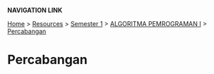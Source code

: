 **NAVIGATION LINK**

[Home](/README.md) > [Resources](/Resources/README.md) > [Semester 1](/Resources/SEMESTER_1/README.md) > [ALGORITMA PEMROGRAMAN I](/Resources/SEMESTER_1/ALPRO/README.md) > [Percabangan](/Resources/SEMESTER_1/ALPRO/3_percabangan/README.md)

# Percabangan
